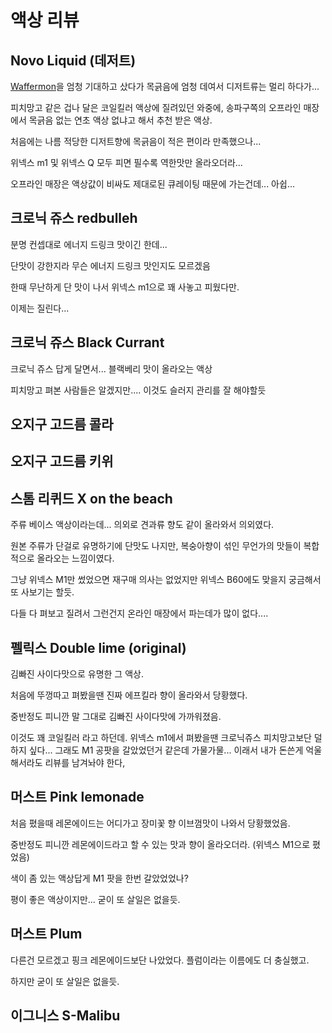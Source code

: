 # 액상 리뷰

## Novo Liquid (데저트)

[Waffermon](https://www.pgliquid.com/liquid/2324)을 엄청 기대하고 샀다가 목긁음에 엄청 데여서 디저트류는 멀리 하다가...

피치망고 같은 겁나 달은 코일킬러 액상에 질려있던 와중에, 송파구쪽의 오프라인 매장에서 목긁음 없는 연초 액상 없냐고 해서 추천 받은 액상.

처음에는 나름 적당한 디저트향에 목긁음이 적은 편이라 만족했으나...

위넥스 m1 및 위넥스 Q 모두 피면 필수록 역한맛만 올라오더라...

오프라인 매장은 액상값이 비싸도 제대로된 큐레이팅 때문에 가는건데... 아쉽...

## 크로닉 쥬스 redbulleh

분명 컨셉대로 에너지 드링크 맛이긴 한데...

단맛이 강한지라 무슨 에너지 드링크 맛인지도 모르겠음

한때 무난하게 단 맛이 나서 위넥스 m1으로 꽤 사놓고 피웠다만.

이제는 질린다...

## 크로닉 쥬스 Black Currant

크로닉 쥬스 답게 달면서... 블랙베리 맛이 올라오는 액상

피치망고 펴본 사람들은 알겠지만.... 이것도 슬러지 관리를 잘 해야할듯

## 오지구 고드름 콜라

## 오지구 고드름 키위

## 스톰 리퀴드 X on the beach

주류 베이스 액상이라는데... 의외로 견과류 향도 같이 올라와서 의외였다.

원본 주류가 단걸로 유명하기에 단맛도 나지만, 복숭아향이 섞인 무언가의 맛들이 복합적으로 올라오는 느낌이였다.

그냥 위넥스 M1만 썼었으면 재구매 의사는 없었지만 위넥스 B60에도 맞을지 궁금해서 또 사보기는 할듯.

다들 다 펴보고 질려서 그런건지 온라인 매장에서 파는데가 많이 없다....

## 펠릭스 Double lime (original)

김빠진 사이다맛으로 유명한 그 액상.

처음에 뚜껑따고 펴봤을땐 진짜 에프킬라 향이 올라와서 당황했다.

중반정도 피니깐 말 그대로 김빠진 사이다맛에 가까워졌음.

이것도 꽤 코일킬러 라고 하던데. 위넥스 m1에서 펴봤을땐 크로닉쥬스 피치망고보단 덜 하지 싶다... 그래도 M1 공팟을 갈았었던거 같은데 가물가물... 이래서 내가 돈쓴게 억울해서라도 리뷰를 남겨놔야 한다,

## 머스트 Pink lemonade

처음 폈을때 레몬에이드는 어디가고 장미꽃 향 이브껌맛이 나와서 당황했었음.

중반정도 피니깐 레몬에이드라고 할 수 있는 맛과 향이 올라오더라. (위넥스 M1으로 폈었음)

색이 좀 있는 액상답게 M1 팟을 한번 갈았었었나?

평이 좋은 액상이지만... 굳이 또 살일은 없을듯.

## 머스트 Plum

다른건 모르겠고 핑크 레몬에이드보단 나았었다. 플럼이라는 이름에도 더 충실했고.

하지만 굳이 또 살일은 없을듯.

## 이그니스 S-Malibu


